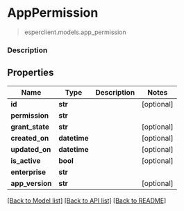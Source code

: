 # AppPermission
> esperclient.models.app_permission

### Description

## Properties
Name | Type | Description | Notes
------------ | ------------- | ------------- | -------------
**id** | **str** |  | [optional] 
**permission** | **str** |  | 
**grant_state** | **str** |  | [optional] 
**created_on** | **datetime** |  | [optional] 
**updated_on** | **datetime** |  | [optional] 
**is_active** | **bool** |  | [optional] 
**enterprise** | **str** |  | 
**app_version** | **str** |  | [optional] 

[[Back to Model list]](../README.md#documentation-for-models) [[Back to API list]](../README.md#documentation-for-api-endpoints) [[Back to README]](../README.md)


